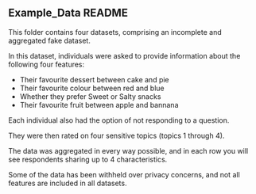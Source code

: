 ## Example_Data README

This folder contains four datasets, comprising an incomplete and aggregated fake dataset.

In this dataset, individuals were asked to provide information about the following four features:

* Their favourite dessert between cake and pie
* Their favourite colour between red and blue
* Whether they prefer Sweet or Salty snacks
* Their favourite fruit between apple and bannana

Each individual also had the option of not responding to a question.

They were then rated on four sensitive topics (topics 1 through 4).

The data was aggregated in every way possible, and in each row you will see respondents sharing up to 4 characteristics.  

Some of the data has been withheld over privacy concerns, and not all features are included in all datasets.